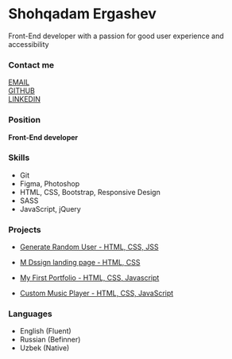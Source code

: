 Shohqadam Ergashev
============

Front-End developer with a passion for good user experience and accessibility

### Contact me

[EMAIL](marie.serykh@gmail.com)  
[GITHUB](https://github.com/mserykh)  
[LINKEDIN](https://www.linkedin.com/in/mariaserykh/)

### Position

**Front-End developer**

### Skills

*   Git
*   Figma, Photoshop
*   HTML, CSS, Bootstrap, Responsive Design
*   SASS
*   JavaScript, jQuery

### Projects

*   [Generate Random User - HTML, CSS, JSS](https://shohqadam.github.io/generateRandomUser)
    
*   [M Dssign landing page - HTML, CSS](https://shohqadam.github.io/mDesignLP)
    
*   [My First Portfolio - HTML, CSS, Javascript](https://shohqadam-me.netlify.app/)
    
*   [Custom Music Player - HTML, CSS, JavaScript](https://shohqadam.github.io/mysicPlayer)
    

### Languages

*   English (Fluent)
*   Russian (Befinner)
*   Uzbek (Native)